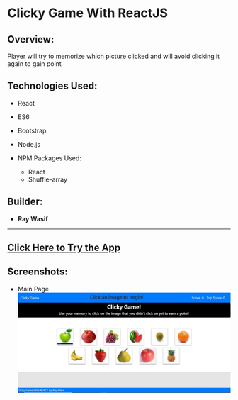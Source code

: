 # Clicky Game With ReactJS

## Overview:

Player will try to memorize which picture clicked and will avoid clicking it again to gain point

## Technologies Used:
- React
- ES6
- Bootstrap
- Node.js

- NPM Packages Used:
    * React
    * Shuffle-array

## Builder:

- <strong>Ray Wasif</strong>
<hr>

## [Click Here to Try the App](https://my-first-react-pro.herokuapp.com/)

## Screenshots:
- Main Page
![](public/SS.JPG) 
